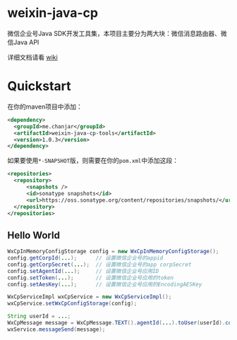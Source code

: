 weixin-java-cp
===========

微信企业号Java SDK开发工具集，本项目主要分为两大块：微信消息路由器、微信Java API

详细文档请看 [wiki](https://github.com/chanjarster/weixin-java-tools/wiki)

# Quickstart

在你的maven项目中添加：
```xml
<dependency>
  <groupId>me.chanjar</groupId>
  <artifactId>weixin-java-cp-tools</artifactId>
  <version>1.0.3</version>
</dependency>
```

如果要使用``*-SNAPSHOT``版，则需要在你的``pom.xml``中添加这段：

```xml
<repositories>
  <repository>
      <snapshots />
      <id>sonatype snapshots</id>
      <url>https://oss.sonatype.org/content/repositories/snapshots/</url>
  </repository>
</repositories>
```

## Hello World
```java
WxCpInMemoryConfigStorage config = new WxCpInMemoryConfigStorage();
config.getCorpId(...);      // 设置微信企业号的appid
config.getCorpSecret(...);  // 设置微信企业号的app corpSecret
config.setAgentId(...);     // 设置微信企业号应用ID
config.setToken(...);       // 设置微信企业号应用的token
config.setAesKey(...);      // 设置微信企业号应用的EncodingAESKey

WxCpServiceImpl wxCpService = new WxCpServiceImpl();
wxCpService.setWxCpConfigStorage(config);

String userId = ...; 
WxCpMessage message = WxCpMessage.TEXT().agentId(...).toUser(userId).content("Hello World").build();
wxService.messageSend(message);
```
